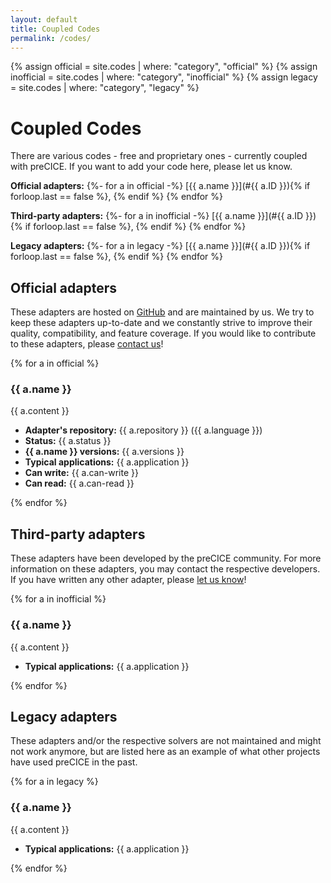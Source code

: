 ```yaml
---
layout: default
title: Coupled Codes
permalink: /codes/
---
```


{% assign official = site.codes | where: "category", "official" %}
{% assign inofficial = site.codes | where: "category", "inofficial" %}
{% assign legacy = site.codes | where: "category", "legacy" %}

# Coupled Codes

There are various codes - free and proprietary ones - currently coupled with preCICE. If you want to add your code here, please let us know.

**Official adapters:** {%- for a in official -%}
[{{ a.name }}](#{{ a.ID }}){% if forloop.last == false %}, {% endif %}
{% endfor %}

**Third-party adapters:** {%- for a in inofficial -%}
[{{ a.name }}](#{{ a.ID }}){% if forloop.last == false %}, {% endif %}
{% endfor %}

**Legacy adapters:** {%- for a in legacy -%}
[{{ a.name }}](#{{ a.ID }}){% if forloop.last == false %}, {% endif %}
{% endfor %}

## Official adapters

These adapters are hosted on [GitHub](https://github.com/precice/) and
are maintained by us. We try to keep these adapters up-to-date and we constantly
strive to improve their quality, compatibility, and feature coverage.
If you would like to contribute to these adapters, please [contact us](../resources/#contact)!

{% for a in official %}

### {{ a.name }}

{{ a.content }}

* **Adapter's repository:** {{ a.repository }} ({{ a.language }})
* **Status:** {{ a.status }}
* **{{ a.name }} versions:** {{ a.versions }}
* **Typical applications:** {{ a.application }}
* **Can write:** {{ a.can-write }}
* **Can read:** {{ a.can-read }}

{% endfor %}

## Third-party adapters

These adapters have been developed by the preCICE community. For more information
on these adapters, you may contact the respective developers.
If you have written any other adapter, please [let us know](../resources/#contact)!

{% for a in inofficial %}

### {{ a.name }}

{{ a.content }}

* **Typical applications:** {{ a.application }}

{% endfor %}

## Legacy adapters

These adapters and/or the respective solvers are not maintained and might not work anymore, but are
listed here as an example of what other projects have used preCICE in the past.

{% for a in legacy %}

### {{ a.name }}

{{ a.content }}

* **Typical applications:** {{ a.application }}

{% endfor %}
